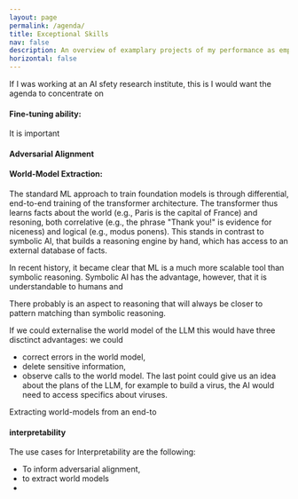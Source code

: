 ```yaml
---
layout: page
permalink: /agenda/
title: Exceptional Skills
nav: false
description: An overview of examplary projects of my performance as employee
horizontal: false
---
```


If I was working at an AI sfety research institute, this is I would want the agenda to concentrate on


#### Fine-tuning ability:

It is important


#### Adversarial Alignment


#### World-Model Extraction:

The standard ML approach to train foundation models is through differential, end-to-end training of the transformer architecture. The transformer thus learns facts about the world (e.g., Paris is the capital of France) and resoning, both correlative (e.g., the phrase "Thank you!" is evidence for niceness) and logical (e.g., modus ponens). This stands in contrast to symbolic AI, that builds a reasoning engine by hand, which has access to an external database of facts.

In recent history, it became clear that ML is a much more scalable tool than symbolic reasoning. Symbolic AI has the advantage, however, that it is understandable to humans and

There probably is an aspect to reasoning that will always be closer to pattern matching than symbolic reasoning.

If we could externalise the world model of the LLM this would have three disctinct advantages: we could
- correct errors in the world model,
- delete sensitive information,
- observe calls to the world model.
The last point could give us an idea about the plans of the LLM, for example to build a virus, the AI would need to access specifics about viruses.

Extracting world-models from an end-to


#### interpretability



The use cases for Interpretability are the following:
- To inform adversarial alignment,
- to extract world models
-
